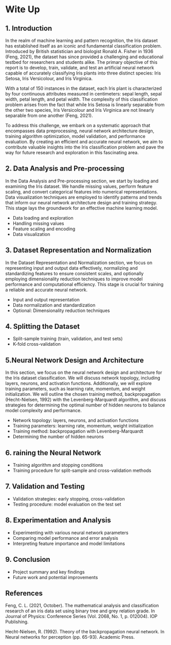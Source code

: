 # Wite Up

## 1. Introduction

In the realm of machine learning and pattern recognition, the Iris dataset has established itself as an iconic and fundamental classification problem. Introduced by British statistician and biologist Ronald A. Fisher in 1936 (Feng, 2021), the dataset has since provided a challenging and educational testbed for researchers and students alike. The primary objective of this report is to develop, train, validate, and test an artificial neural network capable of accurately classifying Iris plants into three distinct species: Iris Setosa, Iris Versicolour, and Iris Virginica.

With a total of 150 instances in the dataset, each Iris plant is characterized by four continuous attributes measured in centimeters: sepal length, sepal width, petal length, and petal width. The complexity of this classification problem arises from the fact that while Iris Setosa is linearly separable from the other two species, Iris Versicolour and Iris Virginica are not linearly separable from one another (Feng, 2021).

To address this challenge, we embark on a systematic approach that encompasses data preprocessing, neural network architecture design, training algorithm optimization, model validation, and performance evaluation. By creating an efficient and accurate neural network, we aim to contribute valuable insights into the Iris classification problem and pave the way for future research and exploration in this fascinating area.

## 2. Data Analysis and Pre-processing

In the Data Analysis and Pre-processing section, we start by loading and examining the Iris dataset. We handle missing values, perform feature scaling, and convert categorical features into numerical representations. Data visualization techniques are employed to identify patterns and trends that inform our neural network architecture design and training strategy. This stage lays the groundwork for an effective machine learning model.

- Data loading and exploration
- Handling missing values
- Feature scaling and encoding
- Data visualization

## 3. Dataset Representation and Normalization

In the Dataset Representation and Normalization section, we focus on representing input and output data effectively, normalizing and standardizing features to ensure consistent scales, and optionally employing dimensionality reduction techniques to improve model performance and computational efficiency. This stage is crucial for training a reliable and accurate neural network.

- Input and output representation
- Data normalization and standardization
- Optional: Dimensionality reduction techniques

## 4. Splitting the Dataset

- Split-sample training (train, validation, and test sets)
- K-fold cross-validation

## 5.Neural Network Design and Architecture

In this section, we focus on the neural network design and architecture for the Iris dataset classification. We will discuss network topology, including layers, neurons, and activation functions. Additionally, we will explore training parameters, such as learning rate, momentum, and weight initialization. We will outline the chosen training method, backpropagation (Hecht-Nielsen, 1992) with the Levenberg-Marquardt algorithm, and discuss strategies for determining the optimal number of hidden neurons to balance model complexity and performance.

- Network topology: layers, neurons, and activation functions
- Training parameters: learning rate, momentum, weight initialization
- Training method: backpropagation with Levenberg-Marquardt
- Determining the number of hidden neurons

## 6. raining the Neural Network

- Training algorithm and stopping conditions
- Training procedure for split-sample and cross-validation methods

## 7. Validation and Testing

- Validation strategies: early stopping, cross-validation
- Testing procedure: model evaluation on the test set

## 8. Experimentation and Analysis

- Experimenting with various neural network parameters
- Comparing model performance and error analysis
- Interpreting feature importance and model limitations

## 9. Conclusion

- Project summary and key findings
- Future work and potential improvements

## References

Feng, C. L. (2021, October). The mathematical analysis and classification research of an iris data set using binary tree and grey relation grade. In Journal of Physics: Conference Series (Vol. 2068, No. 1, p. 012004). IOP Publishing.

Hecht-Nielsen, R. (1992). Theory of the backpropagation neural network. In Neural networks for perception (pp. 65-93). Academic Press.